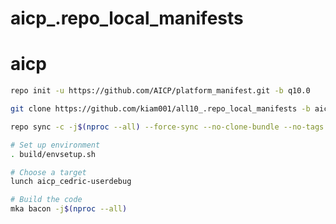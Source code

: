 # aicp_.repo_local_manifests

# aicp

```bash
repo init -u https://github.com/AICP/platform_manifest.git -b q10.0
```
```bash
git clone https://github.com/kiam001/all10_.repo_local_manifests -b aicp .repo/local_manifests
```
```bash
repo sync -c -j$(nproc --all) --force-sync --no-clone-bundle --no-tags
```

```bash
# Set up environment
. build/envsetup.sh

# Choose a target
lunch aicp_cedric-userdebug

# Build the code
mka bacon -j$(nproc --all)
```
